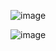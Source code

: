 ![image](https://user-images.githubusercontent.com/60442877/226189039-3b35430f-2f07-4b80-bf11-6d702992c184.png)

![image](https://user-images.githubusercontent.com/60442877/226189050-a657db99-2b36-466a-a3a6-55cab70285e3.png)
